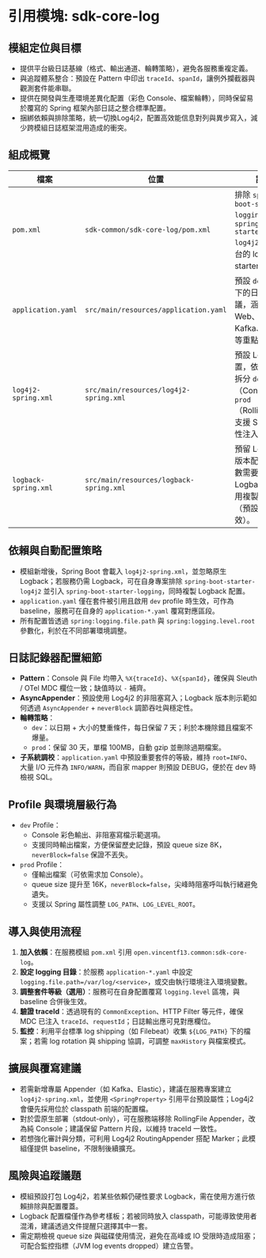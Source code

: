 # 引用模塊: sdk-core-log

## 模組定位與目標
- 提供平台級日誌基線（格式、輸出通道、輪轉策略），避免各服務重複定義。
- 與追蹤體系整合：預設在 Pattern 中印出 `traceId`、`spanId`，讓例外攔截器與觀測套件能串聯。
- 提供在開發與生產環境差異化配置（彩色 Console、檔案輪轉），同時保留易於覆寫的 Spring 框架內部日誌之整合標準配置。
- 捆綁依賴與排除策略，統一切換Log4j2，配置高效能信息對列與異步寫入，減少跨模組日誌框架混用造成的衝突。

## 組成概覽
| 檔案                   | 位置                                      | 說明                                                                                      |
| -------------------- | --------------------------------------- | --------------------------------------------------------------------------------------- |
| `pom.xml`            | `sdk-common/sdk-core-log/pom.xml`       | 排除 `spring-boot-starter-logging`，改用 `spring-boot-starter-log4j2`，作為平台的 logging starter。 |
| `application.yaml`   | `src/main/resources/application.yaml`   | 預設 `dev` profile 下的日誌等級建議，涵蓋 Web、資料層、Kafka、Redis 等重點套件。                                 |
| `log4j2-spring.xml`  | `src/main/resources/log4j2-spring.xml`  | 預設 Log4j2 配置，依 profile 拆分 `dev`（Console）與 `prod`（RollingFile），支援 Spring 屬性注入。           |
| `logback-spring.xml` | `src/main/resources/logback-spring.xml` | 預留 Logback 版本配置，供少數需要沿用 Logback 的應用複製或參考（預設不會生效）。                                       |

## 依賴與自動配置策略
- 模組新增後，Spring Boot 會載入 `log4j2-spring.xml`，並忽略原生 Logback；若服務仍需 Logback，可在自身專案排除 `spring-boot-starter-log4j2` 並引入 `spring-boot-starter-logging`，同時複製 Logback 配置。
- `application.yaml` 僅在套件被引用且啟用 `dev` profile 時生效，可作為 baseline，服務可在自身的 `application-*.yaml` 覆寫對應區段。
- 所有配置皆透過 `spring:logging.file.path` 與 `spring:logging.level.root` 參數化，利於在不同部署環境調整。

## 日誌記錄器配置細節
- **Pattern**：Console 與 File 均帶入 `%X{traceId}`、`%X{spanId}`，確保與 Sleuth / OTel MDC 欄位一致；缺值時以 `-` 補齊。
- **AsyncAppender**：預設使用 Log4j2 的非阻塞寫入；Logback 版本則示範如何透過 `AsyncAppender` + `neverBlock` 調節吞吐與穩定性。
- **輪轉策略**：
  - `dev`：以日期 + 大小的雙重條件，每日保留 7 天；利於本機除錯且檔案不爆量。
  - `prod`：保留 30 天，單檔 100MB，自動 gzip 並刪除過期檔案。
- **子系統調校**：`application.yaml` 中預設重要套件的等級，維持 `root=INFO`、大量 I/O 元件為 `INFO/WARN`，而自家 mapper 則預設 DEBUG，便於在 dev 時檢視 SQL。

## Profile 與環境層級行為
- `dev` Profile：
  - Console 彩色輸出、非阻塞寫檔示範選項。
  - 支援同時輸出檔案，方便保留歷史記錄，預設 queue size 8K，`neverBlock=false` 保證不丟失。
- `prod` Profile：
  - 僅輸出檔案（可依需求加 Console）。
  - queue size 提升至 16K，`neverBlock=false`，尖峰時阻塞呼叫執行緒避免遺失。
  - 支援以 Spring 屬性調整 `LOG_PATH`、`LOG_LEVEL_ROOT`。

## 導入與使用流程
1. **加入依賴**：在服務模組 `pom.xml` 引用 `open.vincentf13.common:sdk-core-log`。
2. **設定 logging 目錄**：於服務 `application-*.yaml` 中設定 `logging.file.path=/var/log/<service>`，或交由執行環境注入環境變數。
3. **調整套件等級（選用）**：服務可在自身配置覆寫 `logging.level` 區塊，與 baseline 合併後生效。
4. **驗證 traceId**：透過現有的 `CommonException`、HTTP Filter 等元件，確保 MDC 已注入 `traceId`、`requestId`；日誌輸出應可見對應欄位。
5. **監控**：利用平台標準 log shipping（如 Filebeat）收集 `${LOG_PATH}` 下的檔案；若需 log rotation 與 shipping 協調，可調整 `maxHistory` 與檔案模式。

## 擴展與覆寫建議
- 若需新增專屬 Appender（如 Kafka、Elastic），建議在服務專案建立 `log4j2-spring.xml`，並使用 `<SpringProperty>` 引用平台預設屬性；Log4j2 會優先採用位於 classpath 前端的配置檔。
- 對於雲原生部署（stdout-only），可在服務端移除 RollingFile Appender，改為純 Console；建議保留 Pattern 片段，以維持 traceId 一致性。
- 若想強化審計與分類，可利用 Log4j2 RoutingAppender 搭配 Marker；此模組僅提供 baseline，不限制後續擴充。

## 風險與追蹤議題
- 模組預設打包 Log4j2，若某些依賴仍硬性要求 Logback，需在使用方進行依賴排除與配置覆蓋。
- Logback 配置檔僅作為參考樣板；若被同時放入 classpath，可能導致使用者混淆，建議透過文件提醒只選擇其中一套。
- 需定期檢視 queue size 與磁碟使用情況，避免在高峰或 IO 受限時造成阻塞；可配合監控指標（JVM log events dropped）建立告警。
